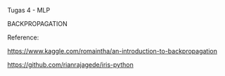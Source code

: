 Tugas 4 - MLP

BACKPROPAGATION



Reference:

https://www.kaggle.com/romaintha/an-introduction-to-backpropagation

https://github.com/rianrajagede/iris-python
